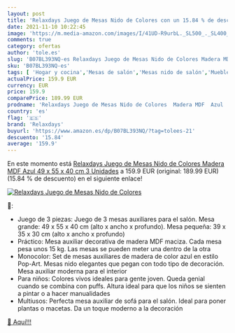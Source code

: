 ```yaml
---
layout: post
title: 'Relaxdays Juego de Mesas Nido de Colores con un 15.84 % de descuento'
date: 2021-11-10 10:22:45
image: 'https://m.media-amazon.com/images/I/41UD-R9urbL._SL500_._SL400_.jpg'
comments: true
category: ofertas
author: 'tole.es'
slug: 'B07BL393NQ-es Relaxdays Juego de Mesas Nido de Colores Madera MDF Azul...'
sku: 'B07BL393NQ-es'
tags: [ 'Hogar y cocina','Mesas de salón','Mesas nido de salón','Muebles de hogar','Muebles de salón','de','juego','mesa','relaxdays', ]
actualPrice: 159.9 EUR
currency: EUR
price: 159.9
comparePrice: 189.99 EUR
prodname: 'Relaxdays Juego de Mesas Nido de Colores  Madera MDF  Azul  49 x 55 x 40 cm  3 Unidades'
country: 'es'
flag: '🇪🇸'
brand: 'Relaxdays'
buyurl: 'https://www.amazon.es/dp/B07BL393NQ/?tag=tolees-21'
descuento: '15.84'
average: '159.9'
---
```


En este momento está [Relaxdays Juego de Mesas Nido de Colores  Madera MDF  Azul  49 x 55 x 40 cm  3 Unidades](https://www.amazon.es/dp/B07BL393NQ/?tag=tolees-21) a 159.9 EUR (original: 189.99 EUR) (15.84 %  de descuento) en el siguiente enlace!

[![Relaxdays Juego de Mesas Nido de Colores](https://m.media-amazon.com/images/I/41UD-R9urbL._SL500_._SL400_.jpg)](https://www.amazon.es/dp/B07BL393NQ/?tag=tolees-21)

🔎:

- Juego de 3 piezas: Juego de 3 mesas auxiliares para el salón. Mesa grande: 49 x 55 x 40 cm (alto x ancho x profundo). Mesa pequeña: 39 x 35 x 30 cm (alto x ancho x profundo)
- Práctico: Mesa auxiliar decorativa de madera MDF maciza. Cada mesa pesa unos 15 kg. Las mesas se pueden meter una dentro de la otra
- Monocolor: Set de mesas auxiliares de madera de color azul en estilo Pop-Art. Mesas nido elegantes que pegan con todo tipo de decoración. Mesa auxiliar moderna para el interior
- Para niños: Colores vivos ideales para gente joven. Queda genial cuando se combina con puffs. Altura ideal para que los niños se sienten a pintar o a hacer manualidades
- Multiusos: Perfecta mesa auxiliar de sofá para el salón. Ideal para poner plantas o macetas. Da un toque moderno a la decoración

[🛒 Aquí!!!](https://www.amazon.es/dp/B07BL393NQ/?tag=tolees-21)
